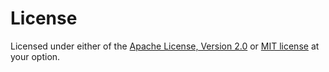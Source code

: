 # License

Licensed under either of the [Apache License, Version 2.0](LICENSE-APACHE.md) or [MIT license](LICENSE-MIT.md) at your option.
